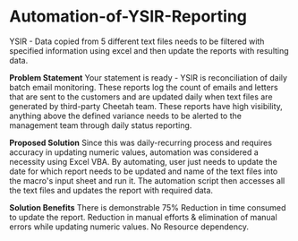 # Automation-of-YSIR-Reporting
YSIR - Data copied from 5 different text files needs to be filtered with specified information using excel and then update the reports with resulting data.

**Problem Statement**
Your statement is ready - YSIR is reconciliation of daily batch email monitoring. These reports log the count of emails and letters that are sent to the customers and are updated daily when text files are generated by third-party Cheetah team.
These reports have high visibility, anything above the defined variance needs to be alerted to the management team through daily status reporting.

**Proposed Solution**
Since this was daily-recurring process and requires accuracy in updating numeric values, automation was considered a necessity using Excel VBA. By automating, user just needs to update the date for which report needs to be updated and name of the text files into the macro's input sheet and run it. The automation script then accesses all the text files and updates the report with required data.

**Solution Benefits**
There is demonstrable 75% Reduction in time consumed to update the report.
Reduction in manual efforts & elimination of manual errors while updating numeric values.
No Resource dependency.

